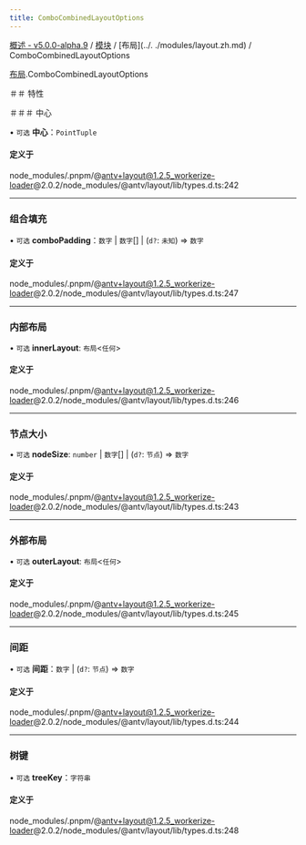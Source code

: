 ```yaml
---
title: ComboCombinedLayoutOptions
---
```


[概述 - v5.0.0-alpha.9](../../README.zh.md) / [模块](../../modules.zh.md) / [布局](../. ./modules/layout.zh.md) / ComboCombinedLayoutOptions 

 [布局](../../modules/layout.zh.md).ComboCombinedLayoutOptions 

 ＃＃ 特性 

 ＃＃＃ 中心 

 • `可选` **中心**：`PointTuple` 

 #### 定义于 

 node_modules/.pnpm/@antv+layout@1.2.5_workerize-loader@2.0.2/node_modules/@antv/layout/lib/types.d.ts:242 

 ___ 

 ### 组合填充 

 • `可选` **comboPadding**：`数字` \| `数字`[] \| (`d?`: `未知`) => `数字` 

 #### 定义于 

 node_modules/.pnpm/@antv+layout@1.2.5_workerize-loader@2.0.2/node_modules/@antv/layout/lib/types.d.ts:247 

 ___ 

 ### 内部布局 

 • `可选` **innerLayout**: `布局`<`任何`\> 

 #### 定义于 

 node_modules/.pnpm/@antv+layout@1.2.5_workerize-loader@2.0.2/node_modules/@antv/layout/lib/types.d.ts:246 

 ___ 

 ### 节点大小 

 • `可选` **nodeSize**: `number` \| `数字`[] \| (`d?`: `节点`) => `数字` 

 #### 定义于 

 node_modules/.pnpm/@antv+layout@1.2.5_workerize-loader@2.0.2/node_modules/@antv/layout/lib/types.d.ts:243 

 ___ 

 ### 外部布局 

 • `可选` **outerLayout**: `布局`<`任何`\> 

 #### 定义于 

 node_modules/.pnpm/@antv+layout@1.2.5_workerize-loader@2.0.2/node_modules/@antv/layout/lib/types.d.ts:245 

 ___ 

 ### 间距 

 • `可选` **间距**：`数字` \| (`d?`: `节点`) => `数字` 

 #### 定义于 

 node_modules/.pnpm/@antv+layout@1.2.5_workerize-loader@2.0.2/node_modules/@antv/layout/lib/types.d.ts:244 

 ___ 

 ### 树键 

 • `可选` **treeKey**：`字符串` 

 #### 定义于 

 node_modules/.pnpm/@antv+layout@1.2.5_workerize-loader@2.0.2/node_modules/@antv/layout/lib/types.d.ts:248